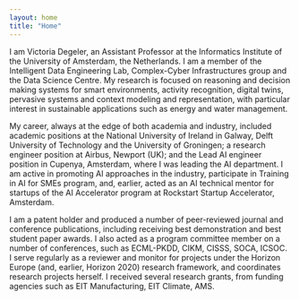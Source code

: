 ```yaml
---
layout: home
title: "Home"
---
```


I am Victoria Degeler, an Assistant Professor at the Informatics Institute of the University of Amsterdam, the Netherlands. I am a member of the Intelligent Data Engineering Lab, Complex-Cyber Infrastructures group and the Data Science Centre. My research is focused on reasoning and decision making systems for smart environments, activity recognition, digital twins, pervasive systems and context modeling and representation, with particular interest in sustainable applications such as energy and water management. 

My career, always at the edge of both academia and industry, included academic positions at the National University of Ireland in Galway, Delft University of Technology and the University of Groningen; a research engineer position at Airbus, Newport (UK); and the Lead AI engineer position in Cupenya, Amsterdam, where I was leading the AI department. I am active in promoting AI approaches in the industry, participate in Training in AI for SMEs program, and, earlier, acted as an AI technical mentor for startups of the AI Accelerator program at Rockstart Startup Accelerator, Amsterdam. 

I am a patent holder and produced a number of peer-reviewed journal and conference publications, including receiving best demonstration and best student paper awards. I also acted as a program committee member on a number of conferences, such as ECML-PKDD, CIKM, CISSS, SOCA, ICSOC. I serve regularly as a reviewer and monitor for projects under the Horizon Europe (and, earlier, Horizon 2020) research framework, and coordinates research projects herself. I received several research grants, from funding agencies such as EIT Manufacturing, EIT Climate, AMS.

